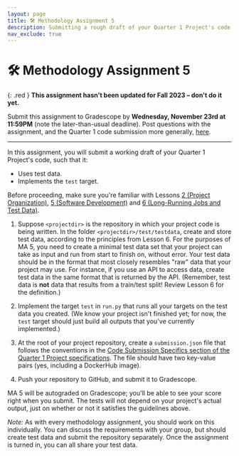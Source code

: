 ```yaml
---
layout: page
title: 🛠 Methodology Assignment 5
description: Submitting a rough draft of your Quarter 1 Project's code.
nav_exclude: true
---
```


# 🛠 Methodology Assignment 5

{: .red }
**This assignment hasn't been updated for Fall 2023 – don't do it yet.**

Submit this assignment to Gradescope by **Wednesday, November 23rd at 11:59PM** (note the later-than-usual deadline). Post questions with the assignment, and the Quarter 1 code submission more generally, [here](https://edstem.org/us/courses/28947/discussion/2153809).

---

In this assignment, you will submit a working draft of your Quarter 1 Project's code, such that it:
- Uses test data.
- Implements the `test` target.

Before proceeding, make sure you're familiar with Lessons [2 (Project Organization)](../../../../lessons/q1/02), [5 (Software Development)](../../../../lessons/q1/05) and [6 (Long-Running Jobs and Test Data)](../../../../lessons/q1/06).

1. Suppose `<projectdir>` is the repository in which your project code is being written. In the folder `<projectdir>/test/testdata`, create and store test data, according to the principles from Lesson 6. For the purposes of MA 5, you need to create a minimal test data set that your project can take as input and run from start to finish on, without error. Your test data should be in the format that most closely resembles "raw" data that your project may use. For instance, if you use an API to access data, create test data in the same format that is returned by the API. (Remember, test data is **not** data that results from a train/test split! Review Lesson 6 for the definition.)

2. Implement the target `test` in `run.py` that runs all your targets on the test data you created. (We know your project isn't finished yet; for now, the `test` target should just build all outputs that you've currently implemented.)

3. At the root of your project repository, create a `submission.json` file that follows the conventions in the [Code Submission Specifics section of the Quarter 1 Project specifications](../../../projects/q1#code-submission-specifics). The file should have two key-value pairs (yes, including a DockerHub image).

4. Push your repository to GitHub, and submit it to Gradescope.

MA 5 will be autograded on Gradescope; you'll be able to see your score right when you submit. The tests will not depend on your project's actual output, just on whether or not it satisfies the guidelines above.

*Note:* As with every methodology assignment, you should work on this
individually. You can discuss the requirements with your group, but should create test data and submit the repository separately. Once the assignment is turned in, you can all share your test data.